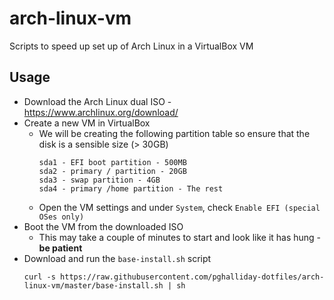 # arch-linux-vm

Scripts to speed up set up of Arch Linux in a VirtualBox VM

## Usage

- Download the Arch Linux dual ISO - https://www.archlinux.org/download/
- Create a new VM in VirtualBox
  - We will be creating the following partition table so ensure that the disk is a sensible size (> 30GB)
    ```
    sda1 - EFI boot partition - 500MB
    sda2 - primary / partition - 20GB
    sda3 - swap partition - 4GB
    sda4 - primary /home partition - The rest
    ```
  - Open the VM settings and under `System`, check `Enable EFI (special OSes only)`
- Boot the VM from the downloaded ISO
  - This may take a couple of minutes to start and look like it has hung - **be patient**
- Download and run the `base-install.sh` script
  ```
  curl -s https://raw.githubusercontent.com/pghalliday-dotfiles/arch-linux-vm/master/base-install.sh | sh
  ```
